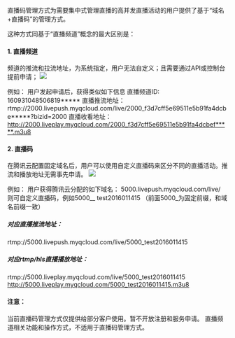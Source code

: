 直播码管理方式为需要集中式管理直播的高并发直播活动的用户提供了基于“域名+直播码”的管理方式。

这种方式同基于“直播频道”概念的最大区别是：

#### 1. 直播频道
频道的推流和拉流地址，为系统指定，用户无法自定义；且需要通过API或控制台提前申请；
![](https://mccdn.qcloud.com/static/img/d69db1638b3fe56b5ab4404bd07701b1/image.png)

例如： 用户发起申请后，获得类似如下信息
直播频道ID:   160931048506819*****
直播推流地址：rtmp://2000.livepush.myqcloud.com/live/2000_f3d7cff5e69511e5b91fa4dcbe*****?bizid=2000
直播收看地址：http://2000.liveplay.myqcloud.com/2000_f3d7cff5e69511e5b91fa4dcbef*****.m3u8

#### 2. 直播码

在腾讯云配置固定域名后，用户可以使用自定义直播码来区分不同的直播活动。推流和播放地址无需事先申请。
![](https://mccdn.qcloud.com/static/img/c8bf4d030358304f3af86737492e7bd9/image.png)

例如： 用户获得腾讯云分配的如下域名： 5000.livepush.myqcloud.com/live/
则可自定义直播码，例如5000__ test2016011415 （前面5000_为固定前缀，和域名前缀一致）
##### 对应直播推流地址：
rtmp://5000.livepush.myqcloud.com/live/5000_test2016011415
##### 对应rtmp/hls直播播放地址：
rtmp://5000.liveplay.myqcloud.com/live/5000_test2016011415
http://5000.liveplay.myqcloud.com/5000_test2016011415.m3u8


#### 注意：
当前直播码管理方式仅提供给部分客户使用。暂不开放注册和服务申请。
直播频道相关功能和操作方式，不适用于直播码管理方式。